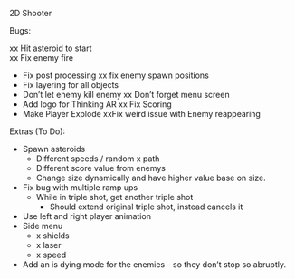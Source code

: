 
2D Shooter

Bugs:

xx Hit asteroid to start  
xx Fix enemy fire
* Fix post processing
xx fix enemy spawn positions
* Fix layering for all objects
* Don’t let enemy kill enemy
xx Don’t forget menu screen
* Add logo for Thinking AR
xx Fix Scoring
* Make Player Explode
xxFix weird issue with Enemy reappearing 

Extras (To Do):
* Spawn asteroids
    * Different speeds / random x path
    * Different score value from enemys
    * Change size dynamically and have higher value base on size.
* Fix bug with multiple ramp ups
    * While in triple shot, get another triple shot
        * Should extend original triple shot, instead cancels it
* Use left and right player animation
* Side menu
    * x shields
    * x laser
    * x speed
* Add an is dying mode for the enemies - so they don’t stop so abruptly.

